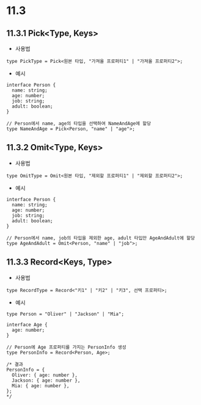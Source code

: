 # 11.3

## 11.3.1 Pick\<Type, Keys>

- 사용법

```tsx
type PickType = Pick<원본 타입, "가져올 프로퍼티1" | "가져올 프로퍼티2">;
```

- 예시

```tsx
interface Person {
  name: string;
  age: number;
  job: string;
  adult: boolean;
}

// Person에서 name, age의 타입을 선택하여 NameAndAge에 할당
type NameAndAge = Pick<Person, "name" | "age">;
```

## 11.3.2 Omit\<Type, Keys>

- 사용법

```tsx
type OmitType = Omit<원본 타입, "제외할 프로퍼티1" | "제외할 프로퍼티2">;
```

- 예시

```tsx
interface Person {
  name: string;
  age: number;
  job: string;
  adult: boolean;
}

// Person에서 name, job의 타입을 제외한 age, adult 타입만 AgeAndAdult에 할당
type AgeAndAdult = Omit<Person, "name" | "job">;
```

## 11.3.3 Record\<Keys, Type>

- 사용법

```tsx
type RecordType = Record<"키1" | "키2" | "키3", 선택 프로퍼티>;
```

- 예시

```tsx
type Person = "Oliver" | "Jackson" | "Mia";

interface Age {
  age: number;
}

// Person에 Age 프로퍼티를 가지는 PersonInfo 생성
type PersonInfo = Record<Person, Age>;

/* 결과
PersonInfo = {
  Oliver: { age: number },
  Jackson: { age: number },
  Mia: { age: number },
};
*/
```

